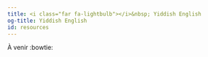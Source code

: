 ```yaml
---
title: <i class="far fa-lightbulb"></i>&nbsp; Yiddish English
og-title: Yiddish English
id: resources
---
```

À venir :bowtie:
